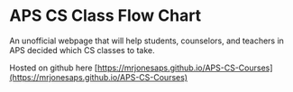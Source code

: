 # APS CS Class Flow Chart

An unofficial webpage that will help students, counselors, and teachers in APS decided which CS classes to take.

Hosted on github here [https://mrjonesaps.github.io/APS-CS-Courses](https://mrjonesaps.github.io/APS-CS-Courses)
